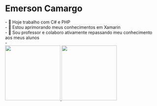 <h1>Emerson Camargo</h1>
- 👀 Hoje trabalho com C# e PHP<br/>
- 🌱 Estou aprimorando meus conhecimentos em  Xamarin<br/>
- 💞️ Sou professor e colaboro ativamente repassando meu conhecimento aos meus alunos<br/>
- <br/>
<div>
  <a href="https://github.com/Amaral1973">
  <img height="180em" src="https://github-readme-stats.vercel.app/api?username=Amaral1973&show_icons=true&theme=dark&include_all_commits=true&count_private=true"/>
  <img height="180em" src="https://github-readme-stats.vercel.app/api/top-langs/?username=Amaral1973&layout=compact&langs_count=7&theme=dark"/>
</div>
<!---
Amaral1973/Amaral1973 is a ✨ special ✨ repository because its `README.md` (this file) appears on your GitHub profile.
You can click the Preview link to take a look at your changes.
--->
